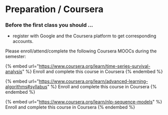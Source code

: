 # Preparation / Coursera

### Before the first class you should ...

* register with Google and the Coursera platform to get corresponding accounts.

Please enroll/attend/complete the following Coursera MOOCs during the semester:

{% embed url="https://www.coursera.org/learn/time-series-survival-analysis" %}
Enroll and complete this course in Coursera
{% endembed %}

{% embed url="https://www.coursera.org/learn/advanced-learning-algorithms#syllabus" %}
Enroll and complete this course in Coursera
{% endembed %}

{% embed url="https://www.coursera.org/learn/nlp-sequence-models" %}
Enroll and complete this course in Coursera
{% endembed %}
